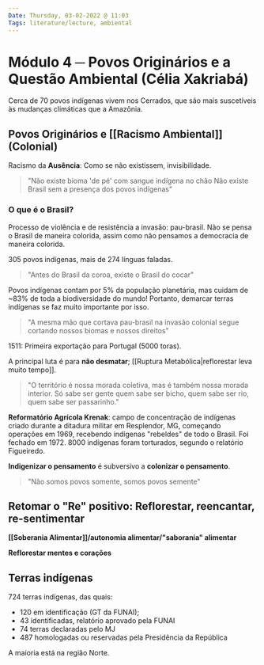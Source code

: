 ```yaml
---
Date: Thursday, 03-02-2022 @ 11:03
Tags: literature/lecture, ambiental
---
```

# Módulo 4 ─ Povos Originários e a Questão Ambiental (Célia Xakriabá)
Cerca de 70 povos indígenas vivem nos Cerrados, que são mais suscetíveis às mudanças climáticas que a Amazônia.

## Povos Originários e [[Racismo Ambiental]] (Colonial)
Racismo da **Ausência**: Como se não existissem, invisibilidade.

> "Não existe bioma 'de pé' com sangue indígena no chão
Não existe Brasil sem a presença dos povos indígenas"

### O que é o Brasil?
Processo de violência e de resistência a invasão: pau-brasil. Não se pensa o Brasil de maneira colorida, assim como não pensamos a democracia de maneira colorida.

305 povos indígenas, mais de 274 línguas faladas. 

> "Antes do Brasil da coroa, existe o Brasil do cocar"

Povos indígenas contam por 5% da população planetária, mas cuidam de ~83% de toda a biodiversidade do mundo! Portanto, demarcar terras indígenas se faz muito importante por isso. 

> "A mesma mão que cortava pau-brasil na invasão colonial segue cortando nossos biomas e nossos direitos"

1511: Primeira exportação para Portugal (5000 toras). 

A principal luta é para **não desmatar**; [[Ruptura Metabólica|reflorestar leva muito tempo]]. 

> "O território é nossa morada coletiva, mas é também nossa morada interior.
> Só sabe ser gente quem sabe ser bicho, quem sabe ser rio, quem sabe ser passarinho."

**Reformatório Agrícola Krenak**: campo de concentração de indígenas criado durante a ditadura militar em Resplendor, MG, começando operações em 1969, recebendo indígenas "rebeldes" de todo o Brasil. Foi fechado em 1972. 8000 indígenas foram torturados, segundo o relatório Figueiredo.

**Indigenizar o pensamento** é subversivo a **colonizar o pensamento**. 

> "Não somos povos somente, somos povos semente"

## Retomar o "Re" positivo: Reflorestar, reencantar, re-sentimentar
**[[Soberania Alimentar]]/autonomia alimentar/"saborania" alimentar**

**Reflorestar mentes e corações**

## Terras indígenas
724 terras indígenas, das quais:
- 120 em identificação (GT da FUNAI);
- 43 identificadas, relatório aprovado pela FUNAI
- 74 terras declaradas pelo MJ
- 487 homologadas ou reservadas pela Presidência da República 

A maioria está na região Norte. 